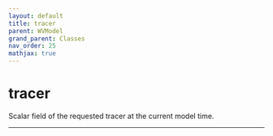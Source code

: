 ```yaml
---
layout: default
title: tracer
parent: WVModel
grand_parent: Classes
nav_order: 25
mathjax: true
---
```


#  tracer

Scalar field of the requested tracer at the current model time.


---

